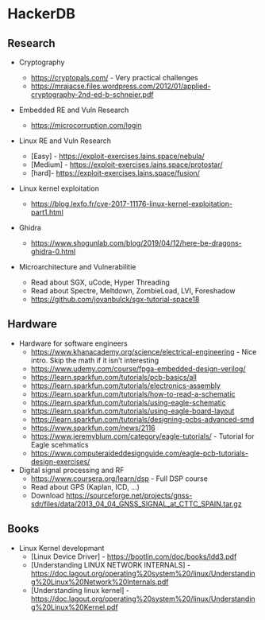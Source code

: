 # HackerDB

## Research
- Cryptography 
    * https://cryptopals.com/ - Very practical challenges
    * https://mrajacse.files.wordpress.com/2012/01/applied-cryptography-2nd-ed-b-schneier.pdf

- Embedded RE and Vuln Research 
    * https://microcorruption.com/login 

- Linux RE and Vuln Research 
    * [Easy] - https://exploit-exercises.lains.space/nebula/
    * [Medium] - https://exploit-exercises.lains.space/protostar/
    * [hard]- https://exploit-exercises.lains.space/fusion/ 

- Linux kernel exploitation
    * https://blog.lexfo.fr/cve-2017-11176-linux-kernel-exploitation-part1.html

- Ghidra 
    * https://www.shogunlab.com/blog/2019/04/12/here-be-dragons-ghidra-0.html

- Microarchitecture and Vulnerabilitie
    * Read about SGX, uCode, Hyper Threading
    * Read about Spectre, Meltdown, ZombieLoad, LVI, Foreshadow
    * https://github.com/jovanbulck/sgx-tutorial-space18

## Hardware
- Hardware for software engineers 
   * https://www.khanacademy.org/science/electrical-engineering - Nice intro. Skip the math if it isn’t interesting
   * https://www.udemy.com/course/fpga-embedded-design-verilog/ 
   * https://learn.sparkfun.com/tutorials/pcb-basics/all
   * https://learn.sparkfun.com/tutorials/electronics-assembly 
   * https://learn.sparkfun.com/tutorials/how-to-read-a-schematic
   * https://learn.sparkfun.com/tutorials/using-eagle-schematic
   * https://learn.sparkfun.com/tutorials/using-eagle-board-layout
   * https://learn.sparkfun.com/tutorials/designing-pcbs-advanced-smd
   * https://www.sparkfun.com/news/2116
   * https://www.jeremyblum.com/category/eagle-tutorials/ - Tutorial for Eagle scehmatics
   * https://www.computeraideddesignguide.com/eagle-pcb-tutorials-design-exercises/ 
- Digital signal processing and RF 
   * https://www.coursera.org/learn/dsp - Full DSP course
   * Read about GPS (Kaplan, ICD, …)
   * Download https://sourceforge.net/projects/gnss-sdr/files/data/2013_04_04_GNSS_SIGNAL_at_CTTC_SPAIN.tar.gz 

## Books

- Linux Kernel developmant 
   * [Linux Device Driver] - https://bootlin.com/doc/books/ldd3.pdf
   * [Understanding LINUX NETWORK INTERNALS] -  https://doc.lagout.org/operating%20system%20/linux/Understanding%20Linux%20Network%20Internals.pdf
   * [Understanding linux kernel] - https://doc.lagout.org/operating%20system%20/linux/Understanding%20Linux%20Kernel.pdf

